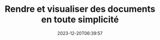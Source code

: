 ---
############################# Static ##########################
layout: "family"
date: 2023-12-20T06:39:57
draft: false

product: "Viewer"
product_tag: "viewer"

############################# Head ############################
head_title: "API de rendu et de visualisation de documents | SDK de visualisation de documents sur site et service en ligne"
head_description: "Rendre et visualiser des fichiers Word, PDF, Excel, Powerpoint ou Image facilement et gratuitement"

############################# Header ##########################
title: "Rendre et visualiser des documents en toute simplicité"
description: |
  SDK de visualisation de documents performant pour rendre différents fichiers en PDF, HTML et image.

  Chargez des documents à partir de diverses sources, notamment des fichiers, des flux, des URL, des serveurs FTP, Amazon S3, Azure Blob Storage, etc.

  Générez des pages HTML réactives, protégez les fichiers PDF de sortie et réorganisez leurs pages, faites pivoter les pages, restituez les notes et les commentaires si nécessaire.

############################# Platforms ############################
supported_platforms:
  enable: true  
  head_title: "Choisissez votre plateforme"
  title: "Plateformes prises en charge"
  description: "La bibliothèque GroupDocs.Viewer prend en charge les systèmes d'exploitation et les frameworks suivants"
  details_link_title: "Apprendre encore plus"
  items:
    # supported_platforms loop
    - title: ".NET"
      description: "GroupDocs.Viewer for .NET"
      color: "blue"
      tag: "net"
      link: "/viewer/net/"
      features_link: "https://docs.groupdocs.com/viewer/net/system-requirements/"
      features:
        # features loop
        - content: ".NET Framework 4.6.2+  <br>  .NET Core 3.1  <br>  .NET 6+"
          rows: "3"
        # features loop
        - content: "Windows, Linux"
          rows: "1"
        # features loop
        - content: "Plus de 180 formats de fichiers"
          rows: "1"
        # features loop
        - content: "Package d’interface utilisateur pour ASP.NET Core"
          rows: "1"
        # features loop
        - content: "ASP.NET WebForms Demo  <br>  ASP.NET MVC Demo  <br>  ASP.NET Core Demo"
          rows: "3"
    
    # supported_platforms loop
    - title: "Java"
      description: "GroupDocs.Viewer for Java"
      color: "red"
      tag: "java"
      link: "/viewer/java/"
      features_link: "https://docs.groupdocs.com/viewer/java/system-requirements/"
      features:
        # features loop
        - content: "J2SE 8.0 (1.8)+"
          rows: "3"
        # features loop
        - content:  "Windows, Linux, macOS"
          rows: "1"       
        # features loop
        - content: "Plus de 180 formats de fichiers"
          rows: "1"
        # features loop
        - content:  "Package d'interface utilisateur pour Spring et Dropwizard"
          rows: "1"
        # features loop
        - content:  "Spring Demo  <br>  Dropwizard demo"
          rows: "3"

    # supported_platforms loop
    - title: "Node.js"
      description: "GroupDocs.Viewer for Node.js"
      color: "green"
      tag: "nodejs-java"
      link: "/viewer/nodejs-java/"
      features_link: "https://docs.groupdocs.com/viewer/nodejs-java/system-requirements/"
      features:
        # features loop
        - content: "Node.js 16+  <br>  and J2SE 8.0 (1.8)+"
          rows: "3"
        # features loop
        - content:  "Windows, Linux, macOS"
          rows: "1"
        # features loop
        - content:  "Plus de 180 formats de fichiers"
          rows: "1"
        # features loop
        - content:  "Package d'interface utilisateur - à venir"
          rows: "1" 
        # features loop
        - content:  "Démo - à venir"
          rows: "3" 

    # supported_platforms loop
    - title: "Python"
      description: "GroupDocs.Viewer for Python"
      color: "yellow"
      tag: "python-net"
      link: "/viewer/python-net/"
      features_link: "https://docs.groupdocs.com/viewer/python-net/system-requirements/"
      features:
        # features loop
        - content: "Python 3.9+  <br>  and .Net 6+"
          rows: "3"
        # features loop
        - content:  "Windows, Linux, macOS"
          rows: "1"
        # features loop
        - content:  "Plus de 180 formats de fichiers"
          rows: "1"
        # features loop
        - content:  "Package d'interface utilisateur - à venir"
          rows: "1" 
        # features loop
        - content:  "Démo - à venir"
          rows: "3" 

############################# Features ############################

features:
  enable: true
  title: "Ensemble de fonctionnalités de GroupDocs.Viewer"
  description: "API pour restituer des fichiers de différents types tels que HTML, PDF, PNG et JPEG dans des applications afin de les visualiser sans logiciel tiers."

  items:
    # feature loop
    - icon: "view"
      title: "Afficher des documents et des images"
      content: "Affichez des documents en les restituant sous forme de fichiers HTML, PDF, PNG et JPEG."

    # feature loop
    - icon: "password"
      title: "Ouvrir des documents sécurisés"
      content: "Spécifiez un mot de passe pour ouvrir les documents cryptés."

    # feature loop
    - icon: "load"
      title: "Chargez des fichiers de n'importe où"
      content: "Chargez des documents à partir de divers fichiers, URL, serveurs FTP, Amazon S3, etc."
    
    # feature loop
    - icon: "pages"
      title: "Afficher toutes les pages ou des pages spécifiques"
      content: "Spécifiez une plage de numéros de page à afficher."


############################# Code samples ############################
code_samples:
  enable: true
  title: "Exemples de code GroupDocs.Viewer"
  description: "Quelques cas d'utilisation d'opérations GroupDocs.Viewer typiques en C#, Java, TypeScript"
  items:
    # code sample loop
    - title: "Comment rendre des fichiers DOCX au format PDF"
      content: |
       Rendu des documents DOCX au format PDF sans Microsoft Word ou autre logiciel installé. Chargez et affichez facilement des fichiers DOCX dans votre application .NET, qu'il s'agisse d'une application Web ou de bureau. Voici un exemple de comment rendre un fichier DOCX au format PDF :
      samples:
        - language: "C#"
          color: "blue"
          content: |
            ```csharp {style=abap}   
            // Charger le fichier DOCX à rendre
            using (Viewer viewer = new Viewer("sample.docx"))
            {
              // Rendre DOCX dans un fichier PDF
              PdfViewOptions viewOptions = new PdfViewOptions();
              viewer.View(viewOptions);
            }
            ```
        - language: "Java"
          color: "red"
          content: |
            ```java {style=abap}   
            import com.groupdocs.viewer.Viewer;
            import com.groupdocs.viewer.options.PdfViewOptions;
            // ...
            // Charger le fichier DOCX à rendre
            try (Viewer viewer = new Viewer("sample.docx")) {
                // Rendre DOCX dans un fichier PDF
                PdfViewOptions viewOptions = new PdfViewOptions();
                viewer.view(viewOptions);
            }
            ```
        - language: "TypeScript"
          color: "green"
          content: |
            ```javascript {style=abap}  
            // Charger le fichier DOCX à rendre
            const viewer = new groupdocs.viewer.Viewer("sample.docx")
            
            // Rendre DOCX dans un fichier PDF
            const viewOptions = groupdocs.viewer.PdfViewOptions(output.pdf)
            viewer.view(viewOptions)
            ```

        - language: "Python"
          color: "yellow"
          content: |
            ```python {style=abap} 
            import groupdocs.viewer as gv
            import groupdocs.viewer.options as gvo   
            // Charger le fichier DOCX à rendre
            with gv.Viewer("sample.docx") as viewer:
            
                // Rendre DOCX dans un fichier PDF
                viewOptions = gvo.PdfViewOptions("output.pdf")
                viewer.view(viewOptions)
            ```

############################# Formats ############################
formats:
  enable: true
  title:  "Plus de 180 formats de fichiers pris en charge"
  description: "GroupDocs.Viewer prend en charge les opérations avec les [formats de fichiers](https://docs.groupdocs.com/viewer/net/supported-document-formats/) les plus populaires"


############################# Metrics ############################

metrics:
  enable: true
  title: "Mesures approfondies et informations statistiques"
  description: "Plongez dans une présentation détaillée de nos chiffres clés, fournissant des mesures complètes et des informations statistiques sur nos réalisations, notre impact et notre croissance."

  items:
    # metrics loop
    - number: "180+"
      title: "Formats pris en charge"
      content: "Visualisez facilement plus de 180 formats de fichiers, notamment des documents, des images et des dessins CAO, sans tracas. Brisez les barrières de compatibilité et accédez sans effort à divers fichiers grâce à notre solution de visualisation complète."
    # metrics loop
    - number: "1.0M"
      title: "Téléchargements NuGet"
      content: "Notre solution de package NuGet est devenue une ressource fiable et largement adoptée par la communauté des développeurs, offrant une intégration transparente et des fonctionnalités précieuses pour d'innombrables projets."

    # metrics loop
    - number: "10+"
      title: "Bibliothèques"
      content: "Notre produit comprend plus de 10 bibliothèques offrant des fonctionnalités avancées pour optimiser les performances. Ces bibliothèques sont conçues pour répondre à différents besoins de développement avec des capacités inégalées."
    
    # metrics loop
    - number: "100+"
      title: "Clients satisfaits"
      content: "Au service des marques les plus emblématiques du monde entier. Découvrez pourquoi des centaines de personnes aiment GroupDocs.Viewer ! Découvrez une navigation transparente, une collaboration pratique et une facilité d'utilisation inégalée. Adhérer maintenant!"


############################# Customers ############################
# logo size X1 => 170:70  X2 => 340 : 140

customers:
  enable: true
  title: "Nos clients satisfaits"
  description: "Les bibliothèques GroupDocs sont utilisées par des marques de renommée mondiale et distinguées à travers le monde."

  items:
    # customers loop
    - title: "BenQ Corporation"
      logo: "benq"
    # customers loop
    - title: "Nasdaq Stock Market"
      logo: "nasdaq"
    # customers loop
    - title: "AT&T Inc."
      logo: "att"
    # customers loop
    - title: "AstraZeneca"
      logo: "astrazeneca"
    # customers loop
    - title: "Central Bank of Argentina"
      logo: "argentinacentralbank"
    # customers loop
    - title: "Roche Holding AG"
      logo: "roche"
    # customers loop
    - title: "Capita"
      logo: "capita"
    # customers loop
    - title: "Axa S.A."
      logo: "axa"
    # customers loop
    - title: "Instructure Inc."
      logo: "instructure"
     # customers loop
    - title: "Wipro"
      logo: "wipro"



############################# Actions ############################

actions:
  enable: true
  title: "Prêt à commencer?"
  description: "Essayez les fonctionnalités de GroupDocs.Viewer gratuitement ou demandez une licence"

  items:
    #  loop
    - title: ".NET"
      link: "/viewer/net/"
      color: "blue"
        #  loop
    - title: "Java"
      link: "/viewer/java/"
      color: "red"
        #  loop
    - title: "Node.js"
      link: "/viewer/nodejs-java/"
      color: "green"
        #  loop
    - title: "Python"
      link: "/viewer/python-net/"
      color: "yellow"

############################# Faq ############################

faq:
  enable: true
  title: "Questions et préoccupations courantes"
  description: "Trouvez des réponses aux demandes courantes dans notre section FAQ pour répondre rapidement à vos questions et préoccupations."

  items:
    #  loop
    - question: "Puis-je évaluer les produits GroupDocs avant de les acheter ?"
      answer: |
        Oui! Tous les produits GroupDocs disposent d'une version d'évaluation sans risque. Nous encourageons fortement les développeurs à télécharger et à essayer nos API avant d'acheter pour nous assurer qu'elles répondront à 100 % à vos besoins.
    #  loop
    - question: "GroupDocs fait-il des démonstrations de produits ?"
      answer: |
        Non, nous nous concentrons sur nos API et sur la création des produits les plus fonctionnels et les plus stables possibles. Nous proposons des essais entièrement fonctionnels et gratuits sous la forme d'une [licence temporaire](https://purchase.groupdocs.com/temporary-license/) afin que vous puissiez tester le produit par vous-même.
    #  loop
    - question: "Où puis-je télécharger le produit ?"
      answer: |
        Tous les produits peuvent être téléchargés à partir du [site Web](https://releases.groupdocs.com). Nous n'envoyons pas de copies physiques de nos logiciels par courrier.    
    #  loop
    - question: "Les licences de développeur GroupDocs sont-elles par utilisateur ou par utilisateur nommé ?"
      answer: |
        Les licences GroupDocs Developer sont attribuées par utilisateur et non par utilisateur nommé. Nous comprenons que les membres d'une équipe de codage peuvent changer au fil du temps et qu'il n'est pas pratique de devoir mettre à jour les licences à chaque fois que cela se produit.
    #  loop
    - question: "Avons-nous besoin de licences uniquement pour les développeurs actifs ? Par exemple, nous avons une équipe de deux développeurs travaillant sur l’équipe A et une deuxième équipe de deux développeurs travaillant sur l’équipe B… dans cette situation, avons-nous besoin de deux ou quatre licences ?"
      answer: |
        Tous les développeurs qui travaillent sur le projet doivent détenir une licence. Dans cette situation, GroupDocs considère votre équipe comme composée de quatre membres (même s'ils travaillent à des horaires différents).

############################# Cloud ############################

cloud_links:
  enable: true
  title: "API à faible code GroupDocs.Viewer"
  description: "Accélérez la visualisation de documents ou d'images dans tout type d'application grâce à notre API REST basée sur le cloud"

  items:
    #  loop
    - icon: "groupdocs_viewer-for-curl"
      title: "GroupDocs.Viewer Cloud for cURL"
      link: "https://products.groupdocs.cloud/viewer/curl"
      content: "Utilisez l'API de visualisation de documents cURL RESTful pour restituer et présenter efficacement Microsoft Office, PDF et divers autres formats de fichiers standard dans vos applications."

    #  loop
    - icon: "groupdocs_viewer-for-net"
      title: "GroupDocs.Viewer Cloud for .NET"
      link: "https://products.groupdocs.cloud/viewer/net"
      content: "Améliorez les capacités d'affichage de documents dans les applications .NET avec le SDK Cloud pour .NET. Affichez des documents de manière transparente aux formats HTML, PDF ou image."
    #  loop
    - icon: "groupdocs_viewer-for-java"
      title: "GroupDocs.Viewer Cloud for Java"
      link: "https://products.groupdocs.cloud/viewer/java"
      content: "Intégrez des fonctionnalités avancées de rendu de documents dans vos applications Java à l'aide d'un SDK de visionneuse de documents spécialement conçu pour Java."

############################# Apps ############################

app_links:
  enable: true
  title: "Applications GroupDocs.Viewer NoCode"
  description: "Application en ligne vous permettant de visualiser plus de 180 formats de fichiers populaires dans un navigateur"

  items:
    #  loop
    - icon: "groupdocs_viewer-app"
      title: "GroupDocs.Viewer Total"
      link: "https://products.groupdocs.app/viewer/total"
      content: "Explorez une application en ligne gratuite pour afficher plus de 180 formats de fichiers directement depuis votre navigateur Web préféré."

    #  loop
    - icon: "groupdocs_words-app"
      title:  "GroupDocs.Viewer DOCX"
      link: "https://products.groupdocs.app/viewer/docx"
      content: "Outil Web permettant de visualiser facilement des fichiers Microsoft Word sur différents appareils."

    #  loop
    - icon: "groupdocs_pdf-app"
      title:  "GroupDocs.Viewer PDF"
      link: "https://products.groupdocs.app/viewer/pdf"
      content: "Ouvrez et visualisez des fichiers PDF en ligne avec la visionneuse PDF gratuite."
    

---